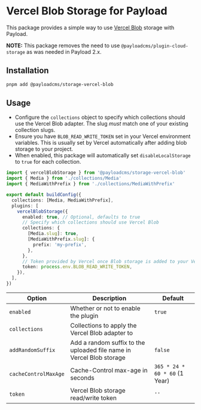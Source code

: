 # Vercel Blob Storage for Payload

This package provides a simple way to use [Vercel Blob](https://vercel.com/docs/storage/vercel-blob) storage with Payload.

**NOTE:** This package removes the need to use `@payloadcms/plugin-cloud-storage` as was needed in Payload 2.x.

## Installation

```sh
pnpm add @payloadcms/storage-vercel-blob
```

## Usage

- Configure the `collections` object to specify which collections should use the Vercel Blob adapter. The slug _must_ match one of your existing collection slugs.
- Ensure you have `BLOB_READ_WRITE_TOKEN` set in your Vercel environment variables. This is usually set by Vercel automatically after adding blob storage to your project.
- When enabled, this package will automatically set `disableLocalStorage` to `true` for each collection.

```ts
import { vercelBlobStorage } from '@payloadcms/storage-vercel-blob'
import { Media } from './collections/Media'
import { MediaWithPrefix } from './collections/MediaWithPrefix'

export default buildConfig({
  collections: [Media, MediaWithPrefix],
  plugins: [
    vercelBlobStorage({
      enabled: true, // Optional, defaults to true
      // Specify which collections should use Vercel Blob
      collections: {
        [Media.slug]: true,
        [MediaWithPrefix.slug]: {
          prefix: 'my-prefix',
        },
      },
      // Token provided by Vercel once Blob storage is added to your Vercel project
      token: process.env.BLOB_READ_WRITE_TOKEN,
    }),
  ],
})
```

| Option               | Description                                                          | Default                       |
| -------------------- | -------------------------------------------------------------------- | ----------------------------- |
| `enabled`            | Whether or not to enable the plugin                                  | `true`                        |
| `collections`        | Collections to apply the Vercel Blob adapter to                      |                               |
| `addRandomSuffix`    | Add a random suffix to the uploaded file name in Vercel Blob storage | `false`                       |
| `cacheControlMaxAge` | Cache-Control max-age in seconds                                     | `365 * 24 * 60 * 60` (1 Year) |
| `token`              | Vercel Blob storage read/write token                                 | `''`                          |
